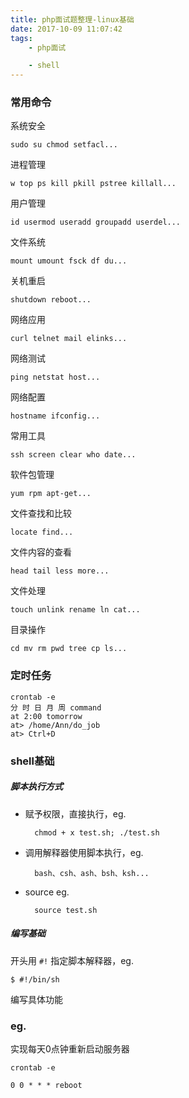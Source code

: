 ```yaml
---
title: php面试题整理-linux基础
date: 2017-10-09 11:07:42
tags:
	- php面试

	- shell
---
```

### 常用命令 ###

系统安全 

	sudo su chmod setfacl...

进程管理 

	w top ps kill pkill pstree killall...

用户管理 

    id usermod useradd groupadd userdel...
<!--more-->
文件系统 

    mount umount fsck df du...

关机重启 

    shutdown reboot...

网络应用 

    curl telnet mail elinks...

网络测试 

    ping netstat host...

网络配置 

    hostname ifconfig...

常用工具 

    ssh screen clear who date...

软件包管理 

    yum rpm apt-get...

文件查找和比较 

    locate find...

文件内容的查看 

    head tail less more...

文件处理 

    touch unlink rename ln cat...

目录操作 

    cd mv rm pwd tree cp ls...

### 定时任务 ###

	crontab -e 
	分 时 日 月 周 command
	at 2:00 tomorrow
	at> /home/Ann/do_job
	at> Ctrl+D

### shell基础 ###

##### 脚本执行方式 #####

- 赋予权限，直接执行，eg. 


		chmod + x test.sh; ./test.sh


- 调用解释器使用脚本执行，eg. 


		bash、csh、ash、bsh、ksh...


- source eg. 


		source test.sh


##### 编写基础 #####

开头用 `#!` 指定脚本解释器，eg. 

	$ #!/bin/sh

编写具体功能

### eg. ###

实现每天0点钟重新启动服务器

	crontab -e

	0 0 * * * reboot